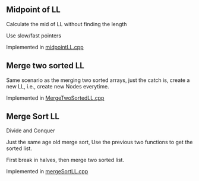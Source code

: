 ## Midpoint of LL
Calculate the mid of LL without finding the length

Use slow/fast pointers

Implemented in [midpointLL.cpp](./midpointLL.cpp)

## Merge two sorted LL
Same scenario as the merging two sorted arrays, just the catch is, create a new LL, i.e., create new Nodes everytime.

Implemented in [MergeTwoSortedLL.cpp](./MergeTwoSortedLL.cpp)

## Merge Sort LL
Divide and Conquer

Just the same age old merge sort, Use the previous two functions to get the sorted list.

First break in halves, then merge two sorted list.

Implemented in [mergeSortLL.cpp](./MergeSortLL.cpp)